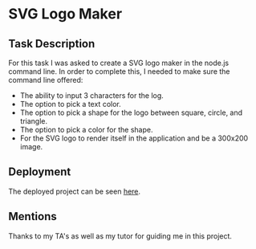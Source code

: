 # SVG Logo Maker

## Task Description

For this task I was asked to create a SVG logo maker in the node.js command line. In order to complete this, I needed to make sure the command line offered:
* The ability to input 3 characters for the log.
* The option to pick a text color.
* The option to pick a shape for the logo between square, circle, and triangle.
* The option to pick a color for the shape.
* For the SVG logo to render itself in the application and be a 300x200 image.

## Deployment

  The deployed project can be seen [here](https://drive.google.com/file/d/1VPrQHzANX6ggHU-2yPCHJoN9nNQcdoIf/view).
  
## Mentions

Thanks to my TA's as well as my tutor for guiding me in this project.
